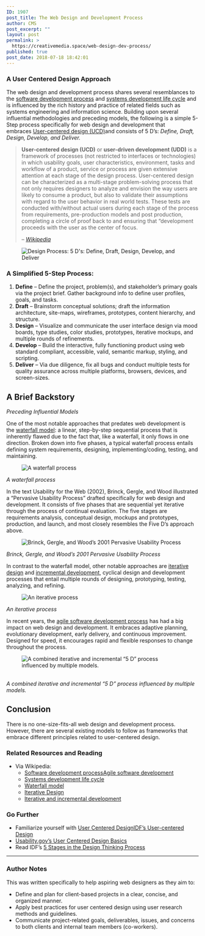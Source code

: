 ```yaml
---
ID: 1907
post_title: The Web Design and Development Process
author: CMS
post_excerpt: ""
layout: post
permalink: >
  https://creativemedia.space/web-design-dev-process/
published: true
post_date: 2018-07-18 18:42:01
---
```

<!-- wp:heading {"level":3} -->
<h3>A User Centered Design Approach</h3>
<!-- /wp:heading -->

<!-- wp:paragraph -->
<p>The web design and development process shares several resemblances to the&nbsp;<a href="https://en.wikipedia.org/wiki/Software_development_process">software development process</a>&nbsp;and&nbsp;<a href="https://en.wikipedia.org/wiki/Systems_development_life_cycle">systems development life cycle</a>&nbsp;and is influenced by the rich history and practice of related fields such as systems engineering and information science. Building upon several influential methodologies and preceding models, the following is a simple 5-Step process specifically for web design and development that embraces&nbsp;<a href="https://en.wikipedia.org/wiki/User-centered_design">User-centered design (UCD)</a>and consists of 5 D’s:&nbsp;<em>Define, Draft, Design, Develop, and Deliver.</em></p>
<!-- /wp:paragraph -->

<!-- wp:quote -->
<blockquote class="wp-block-quote"><p><strong>User-centered design (UCD)</strong>&nbsp;or&nbsp;<strong>user-driven development (UDD)</strong>&nbsp;is a framework of processes (not restricted to interfaces or technologies) in which usability goals, user characteristics, environment, tasks and workflow of a product, service or process are given extensive attention at each stage of the design process. User-centered design can be characterized as a multi-stage problem-solving process that not only requires designers to analyze and envision the way users are likely to consume a product, but also to validate their assumptions with regard to the user behavior in real world tests. These tests are conducted with/without actual users during each stage of the process from requirements, pre-production models and post production, completing a circle of proof back to and ensuring that “development proceeds with the user as the center of focus.
</p><cite>–&nbsp;<a href="https://en.wikipedia.org/wiki/User-centered_design">Wikipedia</a></cite></blockquote>
<!-- /wp:quote -->

<!-- wp:image {"id":1375,"align":"center"} -->
<div class="wp-block-image"><figure class="aligncenter"><img src="http://egargiulo.com/cms/wp-content/uploads/2018/01/process-ddddd.gif" alt="Design Process: 5 D's: Define, Draft, Design, Develop, and Deliver" class="wp-image-1375"/></figure></div>
<!-- /wp:image -->

<!-- wp:heading {"level":3} -->
<h3>A Simplified 5-Step Process:</h3>
<!-- /wp:heading -->

<!-- wp:list {"ordered":true} -->
<ol><li><strong>Define</strong>&nbsp;– Define the project, problem(s), and stakeholder’s primary goals via the project brief. Gather background info to define user profiles, goals, and tasks.</li><li><strong>Draft</strong>&nbsp;– Brainstorm conceptual solutions; draft the information architecture, site-maps, wireframes, prototypes, content hierarchy, and structure.</li><li><strong>Design</strong>&nbsp;– Visualize and communicate the user interface design via mood boards, type studies, color studies, prototypes, iterative mockups, and multiple rounds of refinements.</li><li><strong>Develop</strong>&nbsp;– Build the interactive, fully functioning product using web standard compliant, accessible, valid, semantic markup, styling, and scripting.</li><li><strong>Deliver</strong>&nbsp;– Via due diligence, fix all bugs and conduct multiple tests for quality assurance across multiple platforms, browsers, devices, and screen-sizes.</li></ol>
<!-- /wp:list -->

<!-- wp:heading -->
<h2>A Brief Backstory</h2>
<!-- /wp:heading -->

<!-- wp:paragraph -->
<p><em>Preceding Influential Models</em></p>
<!-- /wp:paragraph -->

<!-- wp:paragraph -->
<p>One of the most notable approaches that predates web development is the&nbsp;<a href="https://en.wikipedia.org/wiki/Waterfall_model">waterfall model</a>: a linear, step-by-step sequential process that is inherently flawed due to the fact that, like a waterfall, it only flows in one direction. Broken down into five phases, a typical waterfall process entails defining system requirements, designing, implementing/coding, testing, and maintaining.</p>
<!-- /wp:paragraph -->

<!-- wp:image {"id":1379,"align":"center"} -->
<div class="wp-block-image"><figure class="aligncenter"><img src="http://egargiulo.com/cms/wp-content/uploads/2018/01/process-waterfall.gif" alt="A waterfall process" class="wp-image-1379"/></figure></div>
<!-- /wp:image -->

<!-- wp:paragraph -->
<p><em>A waterfall process</em></p>
<!-- /wp:paragraph -->

<!-- wp:paragraph -->
<p>In the text Usability for the Web (2002), Brinck, Gergle, and Wood illustrated a “Pervasive Usability Process” drafted specifically for web design and development. It consists of five phases that are sequential yet iterative through the process of continual evaluation. The five stages are requirements analysis, conceptual design, mockups and prototypes, production, and launch, and most closely resembles the Five D’s approach above.</p>
<!-- /wp:paragraph -->

<!-- wp:image {"id":1378,"align":"center"} -->
<div class="wp-block-image"><figure class="aligncenter"><img src="http://egargiulo.com/cms/wp-content/uploads/2018/01/process-pervasive.gif" alt="Brinck, Gergle, and Wood’s 2001 Pervasive Usability Process" class="wp-image-1378"/></figure></div>
<!-- /wp:image -->

<!-- wp:paragraph -->
<p><em>Brinck, Gergle, and Wood’s 2001 Pervasive Usability Process</em></p>
<!-- /wp:paragraph -->

<!-- wp:paragraph -->
<p>In contrast to the waterfall model, other notable approaches are&nbsp;<a href="https://en.wikipedia.org/wiki/Iterative_design">iterative design</a>&nbsp;and&nbsp;<a href="https://en.wikipedia.org/wiki/Iterative_and_incremental_development">incremental development</a>, cyclical design and development processes that entail multiple rounds of designing, prototyping, testing, analyzing, and refining.</p>
<!-- /wp:paragraph -->

<!-- wp:image {"id":1377,"align":"center"} -->
<div class="wp-block-image"><figure class="aligncenter"><img src="http://egargiulo.com/cms/wp-content/uploads/2018/01/process-iterative.gif" alt="An iterative process" class="wp-image-1377"/></figure></div>
<!-- /wp:image -->

<!-- wp:paragraph -->
<p><em>An iterative process</em></p>
<!-- /wp:paragraph -->

<!-- wp:paragraph -->
<p>In recent years, the&nbsp;<a href="https://en.wikipedia.org/wiki/Agile_software_development">agile software development process</a>&nbsp;has had a big impact on web design and development. It embraces adaptive planning, evolutionary development, early delivery, and continuous improvement. Designed for speed, it encourages rapid and flexible responses to change throughout the process.</p>
<!-- /wp:paragraph -->

<!-- wp:image {"id":1376,"align":"center"} -->
<div class="wp-block-image"><figure class="aligncenter"><img src="http://egargiulo.com/cms/wp-content/uploads/2018/01/process-iterative-modified.gif" alt="A combined iterative and incremental “5 D” process influenced by multiple models." class="wp-image-1376"/></figure></div>
<!-- /wp:image -->

<!-- wp:paragraph -->
<p><br>
<em>A combined iterative and incremental “5 D” process influenced by multiple models.</em></p>
<!-- /wp:paragraph -->

<!-- wp:heading -->
<h2>Conclusion</h2>
<!-- /wp:heading -->

<!-- wp:paragraph -->
<p>There is no one-size-fits-all web design and development process. However, there are several existing models to follow as frameworks that embrace different principles related to user-centered design.</p>
<!-- /wp:paragraph -->

<!-- wp:heading {"level":3} -->
<h3>Related Resources and Reading</h3>
<!-- /wp:heading -->

<!-- wp:list -->
<ul><li>Via Wikipedia:
<ul><li><a href="https://en.wikipedia.org/wiki/Software_development_process">Software development process</a><a href="https://en.wikipedia.org/wiki/Agile_software_development">Agile software development</a></li><li><a href="https://en.wikipedia.org/wiki/Systems_development_life_cycle">Systems development life cycle</a></li><li><a href="https://en.wikipedia.org/wiki/Waterfall_model">Waterfall model</a></li><li><a href="https://en.wikipedia.org/wiki/Iterative_design">Iterative Design</a></li><li><a href="https://en.wikipedia.org/wiki/Iterative_and_incremental_development">Iterative and incremental development</a></li></ul>
</li></ul>
<!-- /wp:list -->

<!-- wp:heading {"level":3} -->
<h3>Go Further</h3>
<!-- /wp:heading -->

<!-- wp:list -->
<ul><li>Familiarize yourself with&nbsp;<a href="https://en.wikipedia.org/wiki/User-centered_design">User Centered Design</a><a href="https://www.interaction-design.org/literature/topics/user-centered-design">IDF’s User-centered Design</a></li><li><a href="https://www.usability.gov/what-and-why/user-centered-design.html">Usability.gov’s User Centered Design Basics</a></li><li>Read&nbsp;IDF’s&nbsp;<a href="https://www.interaction-design.org/literature/article/5-stages-in-the-design-thinking-process">5 Stages in the Design Thinking Process</a></li></ul>
<!-- /wp:list -->

<!-- wp:separator -->
<hr class="wp-block-separator"/>
<!-- /wp:separator -->

<!-- wp:heading {"level":3} -->
<h3>Author Notes</h3>
<!-- /wp:heading -->

<!-- wp:paragraph -->
<p>This was written specifically to help aspiring web designers as they aim to:</p>
<!-- /wp:paragraph -->

<!-- wp:list -->
<ul><li>Define and plan for client-based projects in a clear, concise, and organized manner.</li><li>Apply best practices for user centered design using user research methods and guidelines.</li><li>Communicate project-related goals, deliverables, issues, and concerns to both clients and internal team members (co-workers).</li></ul>
<!-- /wp:list -->